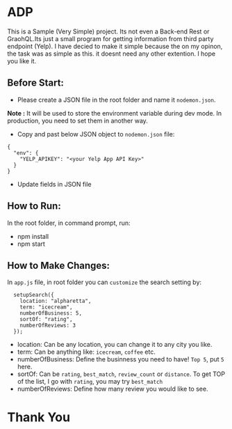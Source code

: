 # ADP
This is a Sample (Very Simple) project. Its not even a Back-end Rest or GraohQL.Its just a small program for getting information from third party endpoint (Yelp).
I have decied to make it simple because the on my opinon, the task was as simple as this. it doesnt need any other extention.
I hope you like it.


## Before Start:                      
- Please create a JSON file in the root folder and name it `nodemon.json`. 

**Note :** It will be used to store the environment variable during dev mode. In production, you need to set them in another way.

- Copy and past below JSON object to `nodemon.json` file: 
```
{
  "env": {
    "YELP_APIKEY": "<your Yelp App API Key>"
  }
}
```

- Update fields in JSON file


## How to Run:
In the root folder, in command prompt, run:

- npm install
- npm start

## How to Make Changes:
In `app.js` file, in root folder you can `customize` the search setting by:
```
  setupSearch({
    location: "alpharetta",
    term: "icecream",
    numberOfBusiness: 5,
    sortOf: "rating",
    numberOfReviews: 3
  });
```

- location: Can be any location, you can change it to any city you like.
- term: Can be anything like: `icecream`, `coffee` etc.
- numberOfBusiness: Define the businness you need to have! `Top 5`, put `5` here.
- sortOf: Can be `rating`, `best_match`, `review_count` or `distance`. To get TOP of the list, I go with `rating`, you may try `best_match`
- numberOfReviews: Define how many review you would like to see.

# Thank You